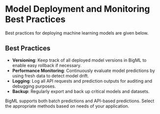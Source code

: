 # Model Deployment and Monitoring Best Practices

Best practices for deploying machine learning models are given below.

## Best Practices

- **Versioning**: Keep track of all deployed model versions in BigML to enable easy rollback if necessary.
- **Performance Monitoring**: Continuously evaluate model predictions by using  fresh data to detect model drift.
- **Logging**: Log all API requests and prediction outputs for auditing and debugging purposes.
- **Backup**: Regularly export and back up critical models and datasets.

BigML supports both batch predictions and API-based predictions. Select the appropriate methods based on  needs of your application.

